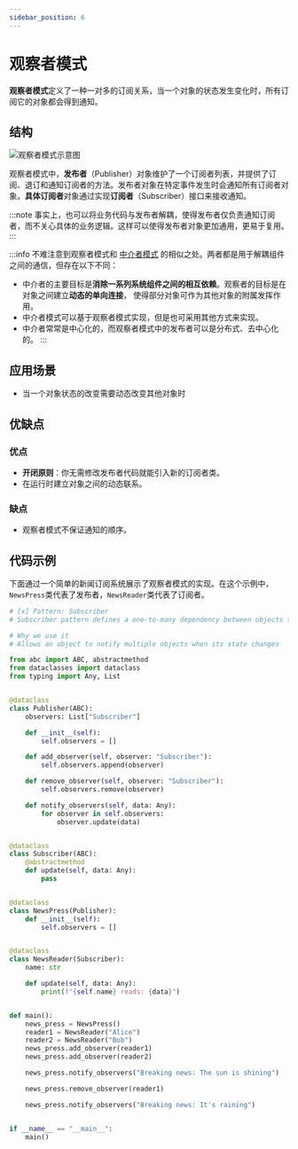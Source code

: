 ```yaml
---
sidebar_position: 6
---
```


# 观察者模式
**观察者模式**定义了一种一对多的订阅关系，当一个对象的状态发生变化时，所有订阅它的对象都会得到通知。

## 结构

![观察者模式示意图](https://refactoringguru.cn/images/patterns/diagrams/observer/structure.png)

观察者模式中，**发布者**（Publisher）对象维护了一个订阅者列表，并提供了订阅、退订和通知订阅者的方法。发布者对象在特定事件发生时会通知所有订阅者对象。**具体订阅者**对象通过实现**订阅者**（Subscriber）接口来接收通知。

:::note
事实上，也可以将业务代码与发布者解耦，使得发布者仅负责通知订阅者，而不关心具体的业务逻辑。这样可以使得发布者对象更加通用，更易于复用。
:::

:::info
不难注意到观察者模式和 [中介者模式](./mediator.md) 的相似之处。两者都是用于解耦组件之间的通信，但存在以下不同：
- 中介者的主要目标是**消除一系列系统组件之间的相互依赖**。观察者的目标是在对象之间建立**动态的单向连接**， 使得部分对象可作为其他对象的附属发挥作用。
- 中介者模式可以基于观察者模式实现，但是也可采用其他方式来实现。
- 中介者常常是中心化的，而观察者模式中的发布者可以是分布式、去中心化的。
:::

## 应用场景

- 当一个对象状态的改变需要动态改变其他对象时

## 优缺点
### 优点
- **开闭原则**：你无需修改发布者代码就能引入新的订阅者类。
- 在运行时建立对象之间的动态联系。

### 缺点
- 观察者模式不保证通知的顺序。

## 代码示例

下面通过一个简单的新闻订阅系统展示了观察者模式的实现。在这个示例中，`NewsPress`类代表了发布者，`NewsReader`类代表了订阅者。

```python livecodes console=full
# [x] Pattern: Subscriber
# Subscriber pattern defines a one-to-many dependency between objects so that when one object changes state, all its dependents are notified and updated automatically

# Why we use it
# Allows an object to notify multiple objects when its state changes

from abc import ABC, abstractmethod
from dataclasses import dataclass
from typing import Any, List


@dataclass
class Publisher(ABC):
    observers: List["Subscriber"]

    def __init__(self):
        self.observers = []

    def add_observer(self, observer: "Subscriber"):
        self.observers.append(observer)

    def remove_observer(self, observer: "Subscriber"):
        self.observers.remove(observer)

    def notify_observers(self, data: Any):
        for observer in self.observers:
            observer.update(data)


@dataclass
class Subscriber(ABC):
    @abstractmethod
    def update(self, data: Any):
        pass


@dataclass
class NewsPress(Publisher):
    def __init__(self):
        self.observers = []


@dataclass
class NewsReader(Subscriber):
    name: str

    def update(self, data: Any):
        print(f"{self.name} reads: {data}")


def main():
    news_press = NewsPress()
    reader1 = NewsReader("Alice")
    reader2 = NewsReader("Bob")
    news_press.add_observer(reader1)
    news_press.add_observer(reader2)

    news_press.notify_observers("Breaking news: The sun is shining")

    news_press.remove_observer(reader1)

    news_press.notify_observers("Breaking news: It's raining")


if __name__ == "__main__":
    main()
```